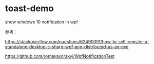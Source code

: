 # toast-demo
show windows 10 notification in wpf

参考：

https://stackoverflow.com/questions/62490091/how-to-self-register-a-standalone-desktop-c-sharp-wpf-app-distributed-as-an-exe

https://github.com/romayavorskyi/WpfNotificationTest
